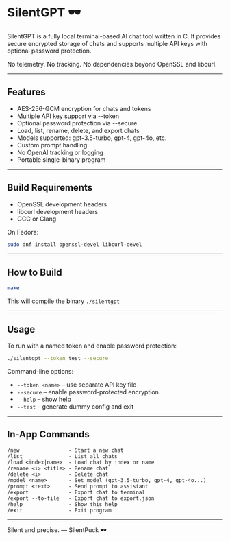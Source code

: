 SilentGPT 🕶️
=========

SilentGPT is a fully local terminal-based AI chat tool written in C.
It provides secure encrypted storage of chats and supports multiple API keys with optional password protection.

No telemetry. No tracking. No dependencies beyond OpenSSL and libcurl.

---

Features
--------

- AES-256-GCM encryption for chats and tokens
- Multiple API key support via --token
- Optional password protection via --secure
- Load, list, rename, delete, and export chats
- Models supported: gpt-3.5-turbo, gpt-4, gpt-4o, etc.
- Custom prompt handling
- No OpenAI tracking or logging
- Portable single-binary program

---

Build Requirements
------------------

- OpenSSL development headers
- libcurl development headers
- GCC or Clang

On Fedora:

```bash
sudo dnf install openssl-devel libcurl-devel
```

---

How to Build
------------

```bash
make
```

This will compile the binary `./silentgpt`

---

Usage
-----

To run with a named token and enable password protection:

```bash
./silentgpt --token test --secure
```

Command-line options:

- `--token <name>`      – use separate API key file
- `--secure`            – enable password-protected encryption
- `--help`              – show help
- `--test`              – generate dummy config and exit

---

In-App Commands
---------------

```
/new                - Start a new chat
/list               - List all chats
/load <index|name>  - Load chat by index or name
/rename <i> <title> - Rename chat
/delete <i>         - Delete chat
/model <name>       - Set model (gpt-3.5-turbo, gpt-4, gpt-4o...)
/prompt <text>      - Send prompt to assistant
/export             - Export chat to terminal
/export --to-file   - Export chat to export.json
/help               - Show this help
/exit               - Exit program
```

---

Silent and precise. — SilentPuck 🕶️
